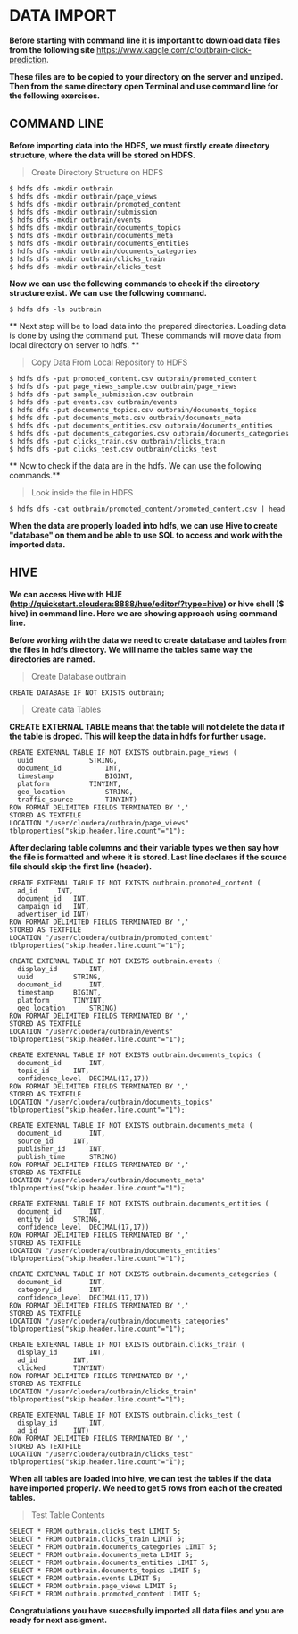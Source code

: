 # DATA IMPORT

**Before starting with command line it is important to download data files 
from the following site** https://www.kaggle.com/c/outbrain-click-prediction. 

**These files are to be copied to your directory on the server and unziped. Then from the same directory open Terminal and use command line for the following exercises.**

## COMMAND LINE

**Before importing data into the HDFS, we must firstly create directory structure, where the data will be stored on HDFS.**

> Create Directory Structure on HDFS

```
$ hdfs dfs -mkdir outbrain
$ hdfs dfs -mkdir outbrain/page_views
$ hdfs dfs -mkdir outbrain/promoted_content
$ hdfs dfs -mkdir outbrain/submission
$ hdfs dfs -mkdir outbrain/events
$ hdfs dfs -mkdir outbrain/documents_topics
$ hdfs dfs -mkdir outbrain/documents_meta
$ hdfs dfs -mkdir outbrain/documents_entities
$ hdfs dfs -mkdir outbrain/documents_categories
$ hdfs dfs -mkdir outbrain/clicks_train
$ hdfs dfs -mkdir outbrain/clicks_test
```

**Now we can use the following commands to check if the directory structure exist. We can use the following command.**

```
$ hdfs dfs -ls outbrain
```

** Next step will be to load data into the prepared directories. Loading data is done by using the command put. These commands will move data from local directory on server to hdfs. **

> Copy Data From Local Repository to HDFS

```
$ hdfs dfs -put promoted_content.csv outbrain/promoted_content
$ hdfs dfs -put page_views_sample.csv outbrain/page_views
$ hdfs dfs -put sample_submission.csv outbrain
$ hdfs dfs -put events.csv outbrain/events
$ hdfs dfs -put documents_topics.csv outbrain/documents_topics
$ hdfs dfs -put documents_meta.csv outbrain/documents_meta
$ hdfs dfs -put documents_entities.csv outbrain/documents_entities
$ hdfs dfs -put documents_categories.csv outbrain/documents_categories
$ hdfs dfs -put clicks_train.csv outbrain/clicks_train
$ hdfs dfs -put clicks_test.csv outbrain/clicks_test
```

** Now to check if the data are in the hdfs. We can use the following commands.**

> Look inside the file in HDFS

```
$ hdfs dfs -cat outbrain/promoted_content/promoted_content.csv | head
```

**When the data are properly loaded into hdfs, we can use Hive to create "database" on them and be able to use SQL to access and work with the imported data.**

## HIVE

**We can access Hive with HUE (http://quickstart.cloudera:8888/hue/editor/?type=hive) or hive shell ($ hive) in command line. Here we are showing approach using command line.**

**Before working with the data we need to create database and tables from the files in hdfs directory. We will name the tables same way the directories are named.**

> Create Database outbrain

```
CREATE DATABASE IF NOT EXISTS outbrain;
```

> Create data Tables 

**CREATE EXTERNAL TABLE means that the table will not delete the data if the table is droped. This will keep the data in hdfs for further usage.**

```
CREATE EXTERNAL TABLE IF NOT EXISTS outbrain.page_views (
  uuid        		STRING,
  document_id          	INT,
  timestamp           	BIGINT,
  platform      	TINYINT,
  geo_location         	STRING,
  traffic_source       	TINYINT)
ROW FORMAT DELIMITED FIELDS TERMINATED BY ','
STORED AS TEXTFILE
LOCATION "/user/cloudera/outbrain/page_views"
tblproperties("skip.header.line.count"="1");
```

**After declaring table columns and their variable types we then say how the file is formatted and where it is stored. Last line declares if the source file should skip the first line (header).**

```
CREATE EXTERNAL TABLE IF NOT EXISTS outbrain.promoted_content (
  ad_id		INT,
  document_id	INT,
  campaign_id	INT,
  advertiser_id	INT)
ROW FORMAT DELIMITED FIELDS TERMINATED BY ','
STORED AS TEXTFILE
LOCATION "/user/cloudera/outbrain/promoted_content"
tblproperties("skip.header.line.count"="1");
```

```
CREATE EXTERNAL TABLE IF NOT EXISTS outbrain.events (
  display_id		INT,
  uuid			STRING,
  document_id		INT,
  timestamp		BIGINT,
  platform		TINYINT,
  geo_location		STRING)
ROW FORMAT DELIMITED FIELDS TERMINATED BY ','
STORED AS TEXTFILE
LOCATION "/user/cloudera/outbrain/events"
tblproperties("skip.header.line.count"="1");
```

```
CREATE EXTERNAL TABLE IF NOT EXISTS outbrain.documents_topics (
  document_id		INT,
  topic_id		INT,
  confidence_level	DECIMAL(17,17))
ROW FORMAT DELIMITED FIELDS TERMINATED BY ','
STORED AS TEXTFILE
LOCATION "/user/cloudera/outbrain/documents_topics"
tblproperties("skip.header.line.count"="1");
```

```
CREATE EXTERNAL TABLE IF NOT EXISTS outbrain.documents_meta (
  document_id		INT,
  source_id		INT,
  publisher_id		INT,
  publish_time		STRING)
ROW FORMAT DELIMITED FIELDS TERMINATED BY ','
STORED AS TEXTFILE
LOCATION "/user/cloudera/outbrain/documents_meta"
tblproperties("skip.header.line.count"="1");
```

```
CREATE EXTERNAL TABLE IF NOT EXISTS outbrain.documents_entities (
  document_id		INT,
  entity_id		STRING,
  confidence_level	DECIMAL(17,17))
ROW FORMAT DELIMITED FIELDS TERMINATED BY ','
STORED AS TEXTFILE
LOCATION "/user/cloudera/outbrain/documents_entities"
tblproperties("skip.header.line.count"="1");
```

```
CREATE EXTERNAL TABLE IF NOT EXISTS outbrain.documents_categories (
  document_id		INT,
  category_id		INT,
  confidence_level	DECIMAL(17,17))
ROW FORMAT DELIMITED FIELDS TERMINATED BY ','
STORED AS TEXTFILE
LOCATION "/user/cloudera/outbrain/documents_categories"
tblproperties("skip.header.line.count"="1");
```

```
CREATE EXTERNAL TABLE IF NOT EXISTS outbrain.clicks_train (
  display_id		INT,
  ad_id			INT,
  clicked		TINYINT)
ROW FORMAT DELIMITED FIELDS TERMINATED BY ','
STORED AS TEXTFILE
LOCATION "/user/cloudera/outbrain/clicks_train"
tblproperties("skip.header.line.count"="1");
```

```
CREATE EXTERNAL TABLE IF NOT EXISTS outbrain.clicks_test (
  display_id		INT,
  ad_id			INT)
ROW FORMAT DELIMITED FIELDS TERMINATED BY ','
STORED AS TEXTFILE
LOCATION "/user/cloudera/outbrain/clicks_test"
tblproperties("skip.header.line.count"="1");
```

**When all tables are loaded into hive, we can test the tables if the data have imported properly. We need to get 5 rows from each of the created tables.**


> Test Table Contents

```
SELECT * FROM outbrain.clicks_test LIMIT 5;
SELECT * FROM outbrain.clicks_train LIMIT 5;
SELECT * FROM outbrain.documents_categories LIMIT 5;
SELECT * FROM outbrain.documents_meta LIMIT 5;
SELECT * FROM outbrain.documents_entities LIMIT 5;
SELECT * FROM outbrain.documents_topics LIMIT 5;
SELECT * FROM outbrain.events LIMIT 5;
SELECT * FROM outbrain.page_views LIMIT 5;
SELECT * FROM outbrain.promoted_content LIMIT 5;
```

**Congratulations you have succesfully imported all data files and you are ready for next assigment.**
